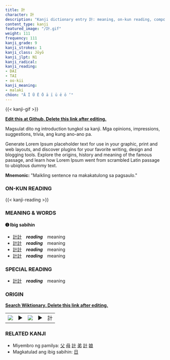 ```yaml
---
title: 計
character: 計
description: "Kanji dictionary entry 計: meaning, on-kun reading, compounds, origin, related kanji"
content_type: kanji
featured_image: "/計.gif"
weight: 111
frequency: 111
kanji_grade: 9
kanji_strokes: 1
kanji_class: Jōyō
kanji_jlpt: N1
kanji_radical: 
kanji_reading: 
- DAI
- TAI
- oo-kii
kanji_meaning:
- malaki
chōon: "Ā Ī Ū Ē Ō ā ī ū ē ō ’"
---
```

[//]: # (Don't edit the line below. Kanji animated GIF code is automatically generated.)
{{< kanji-gif >}}

[//]: # (Edit below this line.)

**[Edit this at Github. Delete this link after editing.](https://github.com/tim0g/tim/tree/main/content/kanji/計/index.md)**

Magsulat dito ng introduction tungkol sa kanji. Mga opinions, impressions, suggestions, trivia, ang kung ano-ano pa.

Generate Lorem Ipsum placeholder text for use in your graphic, print and web layouts, and discover plugins for your favorite writing, design and blogging tools. Explore the origins, history and meaning of the famous passage, and learn how Lorem Ipsum went from scrambled Latin passage to ubiqitous dummy text.
 
**Mnemonic:** "Maikling sentence na makakatulong sa pagsaulo."

### ON-KUN READING

[//]: # (Don't edit the line below. ON-KUN READING code is automatically generated.)
{{< kanji-reading >}}

### MEANING & WORDS

#### ➊ **Ibig sabihin**
  - [計](../計)[計](../計)　***reading***　meaning
  - [計](../計)[計](../計)　***reading***　meaning
  - [計](../計)[計](../計)　***reading***　meaning
  - [計](../計)[計](../計)　***reading***　meaning

### SPECIAL READING
  - [計](../計)[計](../計)　***reading***　meaning

### ORIGIN

**[Search Wiktionary. Delete this link after editing.](https://wiktionary.org/wiki/計)**
<table class="kanji-table"><tr><td>
<img src="60px-計-bronze.svg.png">
</td><td>▶</td><td>
<img src="60px-計-oracle.svg.png">
</td><td>▶</td>
<td class="kanji-origin">計</td>
</tr></table>

### RELATED KANJI
- Miyembro ng pamilya: [父](../父) [母](../母) [計](../計) [弟](../弟) [計](../計) [娘](../娘)
- Magkatulad ang ibig sabihin: [日](../日)
